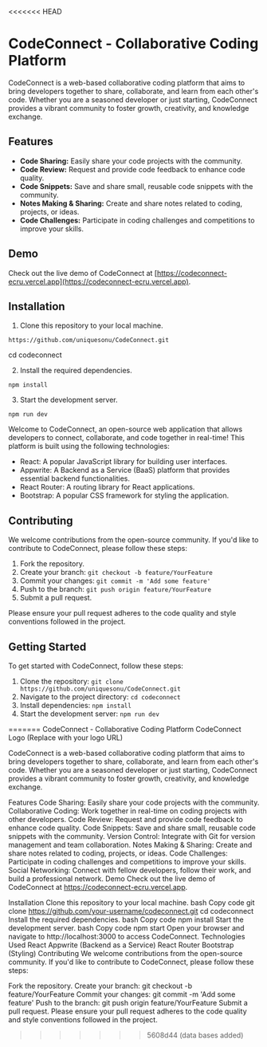 <<<<<<< HEAD
# CodeConnect - Collaborative Coding Platform

CodeConnect is a web-based collaborative coding platform that aims to bring developers together to share, collaborate, and learn from each other's code. Whether you are a seasoned developer or just starting, CodeConnect provides a vibrant community to foster growth, creativity, and knowledge exchange.

## Features

- **Code Sharing:** Easily share your code projects with the community.
- **Code Review:** Request and provide code feedback to enhance code quality.
- **Code Snippets:** Save and share small, reusable code snippets with the community.
- **Notes Making & Sharing:** Create and share notes related to coding, projects, or ideas.
- **Code Challenges:** Participate in coding challenges and competitions to improve your skills.

## Demo

Check out the live demo of CodeConnect at [https://codeconnect-ecru.vercel.app](https://codeconnect-ecru.vercel.app).

## Installation

1. Clone this repository to your local machine.

```code
https://github.com/uniquesonu/CodeConnect.git
```
cd codeconnect

2. Install the required dependencies.
```code
npm install
```

3. Start the development server.
```code
npm run dev
```

Welcome to CodeConnect, an open-source web application that allows developers to connect, collaborate, and code together in real-time! This platform is built using the following technologies:

- React: A popular JavaScript library for building user interfaces.
- Appwrite: A Backend as a Service (BaaS) platform that provides essential backend functionalities.
- React Router: A routing library for React applications.
- Bootstrap: A popular CSS framework for styling the application.

## Contributing

We welcome contributions from the open-source community. If you'd like to contribute to CodeConnect, please follow these steps:

1. Fork the repository.
2. Create your branch: `git checkout -b feature/YourFeature`
3. Commit your changes: `git commit -m 'Add some feature'`
4. Push to the branch: `git push origin feature/YourFeature`
5. Submit a pull request.

Please ensure your pull request adheres to the code quality and style conventions followed in the project.

## Getting Started

To get started with CodeConnect, follow these steps:

1. Clone the repository: `git clone https://github.com/uniquesonu/CodeConnect.git`
2. Navigate to the project directory: `cd codeconnect`
3. Install dependencies: `npm install`
4. Start the development server: `npm run dev`

=======
CodeConnect - Collaborative Coding Platform
CodeConnect Logo (Replace with your logo URL)

CodeConnect is a web-based collaborative coding platform that aims to bring developers together to share, collaborate, and learn from each other's code. Whether you are a seasoned developer or just starting, CodeConnect provides a vibrant community to foster growth, creativity, and knowledge exchange.

Features
Code Sharing: Easily share your code projects with the community.
Collaborative Coding: Work together in real-time on coding projects with other developers.
Code Review: Request and provide code feedback to enhance code quality.
Code Snippets: Save and share small, reusable code snippets with the community.
Version Control: Integrate with Git for version management and team collaboration.
Notes Making & Sharing: Create and share notes related to coding, projects, or ideas.
Code Challenges: Participate in coding challenges and competitions to improve your skills.
Social Networking: Connect with fellow developers, follow their work, and build a professional network.
Demo
Check out the live demo of CodeConnect at https://codeconnect-ecru.vercel.app.

Installation
Clone this repository to your local machine.
bash
Copy code
git clone https://github.com/your-username/codeconnect.git
cd codeconnect
Install the required dependencies.
bash
Copy code
npm install
Start the development server.
bash
Copy code
npm start
Open your browser and navigate to http://localhost:3000 to access CodeConnect.
Technologies Used
React
Appwrite (Backend as a Service)
React Router
Bootstrap (Styling)
Contributing
We welcome contributions from the open-source community. If you'd like to contribute to CodeConnect, please follow these steps:

Fork the repository.
Create your branch: git checkout -b feature/YourFeature
Commit your changes: git commit -m 'Add some feature'
Push to the branch: git push origin feature/YourFeature
Submit a pull request.
Please ensure your pull request adheres to the code quality and style conventions followed in the project.
>>>>>>> 5608d44 (data bases added)
